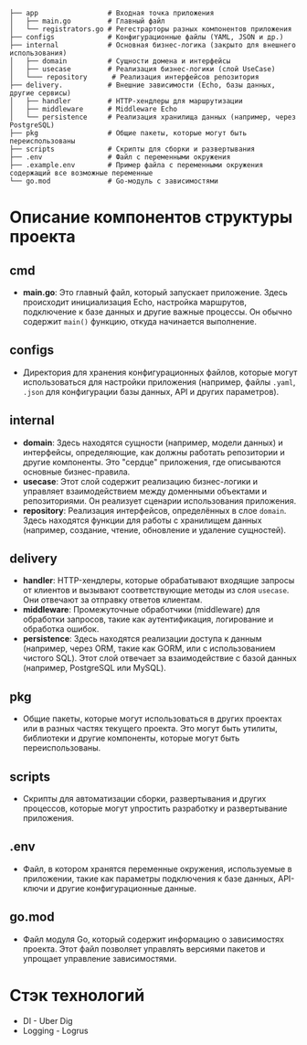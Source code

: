 ```
├── app                 # Входная точка приложения
│   ├── main.go         # Главный файл
│   └── registrators.go # Регестрарторы разных компонентов приложения
├── configs             # Конфигурационные файлы (YAML, JSON и др.)
├── internal            # Основная бизнес-логика (закрыто для внешнего использования)
│   ├── domain          # Сущности домена и интерфейсы
│   ├── usecase         # Реализация бизнес-логики (слой UseCase)
│   └─── repository      # Реализация интерфейсов репозитория
├── delivery.           # Внешние зависимости (Echo, базы данных, другие сервисы)
│   ├── handler         # HTTP-хендлеры для маршрутизации
│   ├── middleware      # Middleware Echo
│   └── persistence     # Реализация хранилища данных (например, через PostgreSQL)
├── pkg                 # Общие пакеты, которые могут быть переиспользованы
├── scripts             # Скрипты для сборки и развертывания
├── .env                # Файл с переменными окружения
├── .example.env        # Пример файла с переменными окружения содержащий все возможные переменные 
└── go.mod              # Go-модуль с зависимостями
```

# Описание компонентов структуры проекта

## cmd
- **main.go**: Это главный файл, который запускает приложение. Здесь происходит инициализация Echo, настройка маршрутов, подключение к базе данных и другие важные процессы. Он обычно содержит `main()` функцию, откуда начинается выполнение.

## configs
- Директория для хранения конфигурационных файлов, которые могут использоваться для настройки приложения (например, файлы `.yaml`, `.json` для конфигурации базы данных, API и других параметров).

## internal
- **domain**: Здесь находятся сущности (например, модели данных) и интерфейсы, определяющие, как должны работать репозитории и другие компоненты. Это "сердце" приложения, где описываются основные бизнес-правила.
- **usecase**: Этот слой содержит реализацию бизнес-логики и управляет взаимодействием между доменными объектами и репозиториями. Он реализует сценарии использования приложения.
- **repository**: Реализация интерфейсов, определённых в слое `domain`. Здесь находятся функции для работы с хранилищем данных (например, создание, чтение, обновление и удаление сущностей).

## delivery
- **handler**: HTTP-хендлеры, которые обрабатывают входящие запросы от клиентов и вызывают соответствующие методы из слоя `usecase`. Они отвечают за отправку ответов клиентам.
- **middleware**: Промежуточные обработчики (middleware) для обработки запросов, такие как аутентификация, логирование и обработка ошибок.
- **persistence**: Здесь находятся реализации доступа к данным (например, через ORM, такие как GORM, или с использованием чистого SQL). Этот слой отвечает за взаимодействие с базой данных (например, PostgreSQL или MySQL).

## pkg
- Общие пакеты, которые могут использоваться в других проектах или в разных частях текущего проекта. Это могут быть утилиты, библиотеки и другие компоненты, которые могут быть переиспользованы.

## scripts
- Скрипты для автоматизации сборки, развертывания и других процессов, которые могут упростить разработку и развертывание приложения.

## .env
- Файл, в котором хранятся переменные окружения, используемые в приложении, такие как параметры подключения к базе данных, API-ключи и другие конфигурационные данные.

## go.mod
- Файл модуля Go, который содержит информацию о зависимостях проекта. Этот файл позволяет управлять версиями пакетов и упрощает управление зависимостями.

# Стэк технологий 
- DI - Uber Dig
- Logging - Logrus